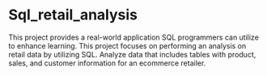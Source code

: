 # Sql_retail_analysis
This project provides a real-world application SQL programmers can utilize to enhance learning. This project focuses on performing an analysis on retail data by utilizing SQL. Analyze data that includes tables with product, sales, and customer information for an ecommerce retailer. 
